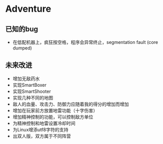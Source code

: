 # Adventure

## 已知的bug

- 在低配机器上，疯狂按空格，程序会异常终止，segmentation fault (core dumped)

## 未来改进

- 增加无敌药水
- 实现SmartBoxer
- 实现SmartShooter
- 实现几种不同的地图
- 敌人的血量、攻击力、防御力应随着我的得分的增加而增加
- 增加在玩家前方放置地雷功能（十字伤害）
- 增加精神控制的功能，可以控制敌方单位
- 为精神控制和地雷设置冷却时间
- 为Linux增添utf8字符的支持
- 出双人版，双方属于不同阵营


